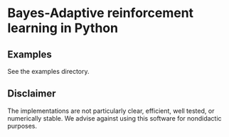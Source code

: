 # Bayes-Adaptive reinforcement learning in Python

## Examples

See the examples directory.

## Disclaimer

The implementations are not particularly clear, efficient, well tested, or numerically stable. We advise against using this software for nondidactic purposes.
